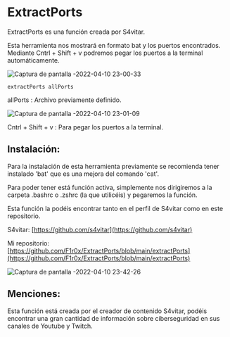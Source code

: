 # ExtractPorts

ExtractPorts es una función creada por S4vitar.

Esta herramienta nos mostrará en formato bat y los puertos encontrados.
Mediante Cntrl + Shift + v podremos pegar los puertos a la terminal automáticamente.

![Captura de pantalla -2022-04-10 23-00-33](https://user-images.githubusercontent.com/103068924/162639641-48c8aea9-d14a-4ea2-a38b-cefa0447ffdf.png)

    extractPorts allPorts
   
 allPorts : Archivo previamente definido.
 
 ![Captura de pantalla -2022-04-10 23-01-09](https://user-images.githubusercontent.com/103068924/162639721-fab103c8-7fc9-46b7-ab9d-4536ab84a708.png)

 Cntrl + Shift + v : Para pegar los puertos a la terminal.
 
 ## Instalación:
 
 Para la instalación de esta herramienta previamente se recomienda tener instalado 'bat' que es una mejora del comando 'cat'.
 
 Para poder tener está función activa, simplemente nos dirigiremos a la carpeta .bashrc o .zshrc (la que utilicéis) y pegaremos la función.
 
 Esta función la podéis encontrar tanto en el perfil de S4vitar como en este repositorio.
 
 S4vitar: [https://github.com/s4vitar](https://github.com/s4vitar)
 
 Mi repositorio: [https://github.com/F1r0x/ExtractPorts/blob/main/extractPorts](https://github.com/F1r0x/ExtractPorts/blob/main/extractPorts)
 
 ![Captura de pantalla -2022-04-10 23-42-26](https://user-images.githubusercontent.com/103068924/162641184-dd48ed25-c547-4350-a201-de89d0d849e6.png)
 
## Menciones:

Esta función está creada por el creador de contenido S4vitar, podéis encontrar una gran cantidad de información sobre ciberseguridad en
sus canales de Youtube y Twitch.
